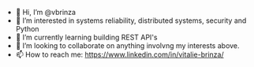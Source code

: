 - 👋 Hi, I’m @vbrinza
- 👀 I’m interested in systems reliability, distributed systems, security and Python
- 🌱 I’m currently learning building REST API's 
- 💞️ I’m looking to collaborate on anything involvng my interests above.
- 📫 How to reach me: https://www.linkedin.com/in/vitalie-brinza/

<!---
vbrinza/vbrinza is a ✨ special ✨ repository because its `README.md` (this file) appears on your GitHub profile.
You can click the Preview link to take a look at your changes.
--->
